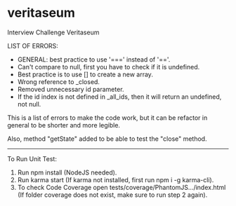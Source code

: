 # veritaseum
Interview Challenge Veritaseum 

LIST OF ERRORS:

- GENERAL: best practice to use '===' instead of '=='.
- Can't compare to null, first you have to check if it is undefined.
- Best practice is to use [] to create a new array.
- Wrong reference to _closed.
- Removed unnecessary id parameter.
- If the id index is not defined in _all_ids, then it will return an undefined, not null.

This is a list of errors to make the code work, but it can be refactor in general to be shorter and more legible.


Also, method "getState" added to be able to test the "close" method.

-----------------------------

To Run Unit Test:

1. Run npm install (NodeJS needed).
2. Run karma start (If karma not installed, first run npm i -g karma-cli).
3. To check Code Coverage open tests/coverage/PhantomJS.../index.html (If folder coverage does not exist, make sure to run step 2 again).